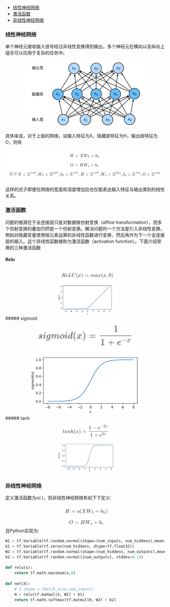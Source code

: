 <!-- GFM-TOC -->
* [线性神经网络](#线性神经网络)
* [激活函数](#激活函数)
* [非线性神经网络](#非线性神经网络)
<!-- GFM-TOC -->

### 线性神经网络

单个神经元接收输入信号经过非线性变换得到输出，多个神经元在横向以及纵向上组合可以应用于复杂的任务中。
<center><div align=center><img src ="https://github.com/Teren-Liu/Machine-Learning/blob/master/image/MLP-1.png"/></div></center>

具体来说，对于上层的网络，设输入特征为X，隐藏层特征为H，输出层特征为O，则有

<center><div align=center><img src ="https://github.com/Teren-Liu/Machine-Learning/blob/master/image/MLP-f1.png"/></div></center>

这样的式子即便在网络的宽度和深度增加后也仅能表达输入特征与输出类别的线性关系。


### 激活函数

问题的根源在于全连接层只是对数据做仿射变换（affine transformation），而多个仿射变换的叠加仍然是一个仿射变换。解决问题的一个方法是引入非线性变换，例如对隐藏变量使用按元素运算的非线性函数进行变换，然后再作为下一个全连接层的输入。这个非线性函数被称为激活函数（activation function）。下面介绍常用的三种激活函数

##### Relu
<center><div align=center><img src ="https://github.com/Teren-Liu/Machine-Learning/blob/master/image/MLP-f2.png"/></div></center>
<center><div align=center><img height=100,width=200, src ="https://github.com/Teren-Liu/Machine-Learning/blob/master/image/MLP-2.png"/></div></center>
##### sigmoid
<center><div align=center><img height=100,width=200, src ="https://github.com/Teren-Liu/Machine-Learning/blob/master/image/MLP-f3.png"/></div></center>
<center><div align=center><img src ="https://github.com/Teren-Liu/Machine-Learning/blob/master/image/MLP-3.png"/></div></center>
##### tanh
<center><div align=center><img src ="https://github.com/Teren-Liu/Machine-Learning/blob/master/image/MLP-f4.png"/></div></center>
<center><div align=center><img height=100,width=200, src ="https://github.com/Teren-Liu/Machine-Learning/blob/master/image/MLP-4.png"/></div></center>


### 非线性神经网络
定义激活函数为o(·)，则非线性神经网络有如下下定义:

<center><div align=center><img src ="https://github.com/Teren-Liu/Machine-Learning/blob/master/image/MLP-f5.png"/></div></center>
且Python实现为:

```python
W1 = tf.Variable(tf.random.normal(shape=(num_inputs, num_hiddens),mean=0, stddev=0.01, dtype=tf.float32))
b1 = tf.Variable(tf.zeros(num_hiddens, dtype=tf.float32))
W2 = tf.Variable(tf.random.normal(shape=(num_hiddens, num_outputs),mean=0, stddev=0.01, dtype=tf.float32))
b2 = tf.Variable(tf.random.normal([num_outputs], stddev=0.1))

def relu(x):
    return tf.math.maximum(x,0)
    
def net(X):
    # X.shape = (batch_size,num_inputs)
    H = relu(tf.matmul(X, W1) + b1)
    return tf.math.softmax(tf.matmul(H, W2) + b2)
```